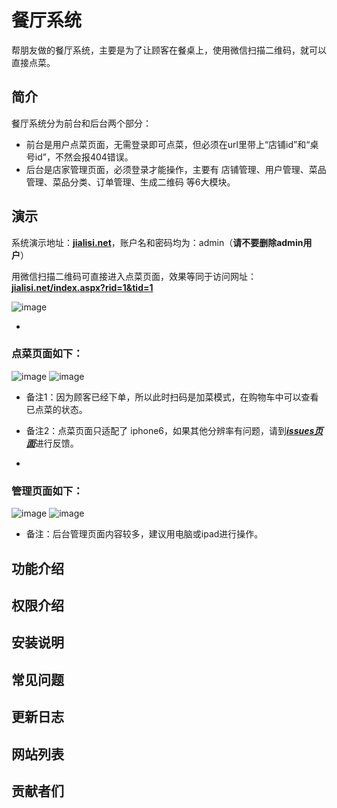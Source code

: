 # 餐厅系统

帮朋友做的餐厅系统，主要是为了让顾客在餐桌上，使用微信扫描二维码，就可以直接点菜。

## 简介

餐厅系统分为前台和后台两个部分：

- 前台是用户点菜页面，无需登录即可点菜，但必须在url里带上“店铺id”和“桌号id”，不然会报404错误。
- 后台是店家管理页面，必须登录才能操作，主要有 店铺管理、用户管理、菜品管理、菜品分类、订单管理、生成二维码 等6大模块。

## 演示

系统演示地址：[**jialisi.net**](http://jialisi.net)，账户名和密码均为：admin（**请不要删除admin用户**）

用微信扫描二维码可直接进入点菜页面，效果等同于访问网址：[**jialisi.net/index.aspx?rid=1&tid=1**](http://jialisi.net/Index.aspx?rid=1&tid=1)

![image](https://github.com/stone0090/Dian/blob/master/menu_rid1_tid1.jpg)

-

### 点菜页面如下：

![image](https://github.com/stone0090/Dian/blob/master/menu_1.png)
![image](https://github.com/stone0090/Dian/blob/master/menu_2.png)

- 备注1：因为顾客已经下单，所以此时扫码是加菜模式，在购物车中可以查看已点菜的状态。

- 备注2：点菜页面只适配了 iphone6，如果其他分辨率有问题，请到[***issues页面***](https://github.com/stone0090/Dian/issues/new)进行反馈。

-

### 管理页面如下：

![image](https://github.com/stone0090/Dian/blob/master/background_1.jpg)
![image](https://github.com/stone0090/Dian/blob/master/background_2.jpg)

- 备注：后台管理页面内容较多，建议用电脑或ipad进行操作。

## 功能介绍

## 权限介绍

## 安装说明

## 常见问题

## 更新日志

## 网站列表

## 贡献者们
